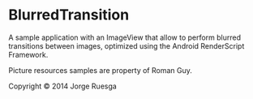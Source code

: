 BlurredTransition
=================

A sample application with an ImageView that allow to perform blurred transitions between images,
optimized using the Android RenderScript Framework.

Picture resources samples are property of Roman Guy.

Copyright © 2014 Jorge Ruesga
